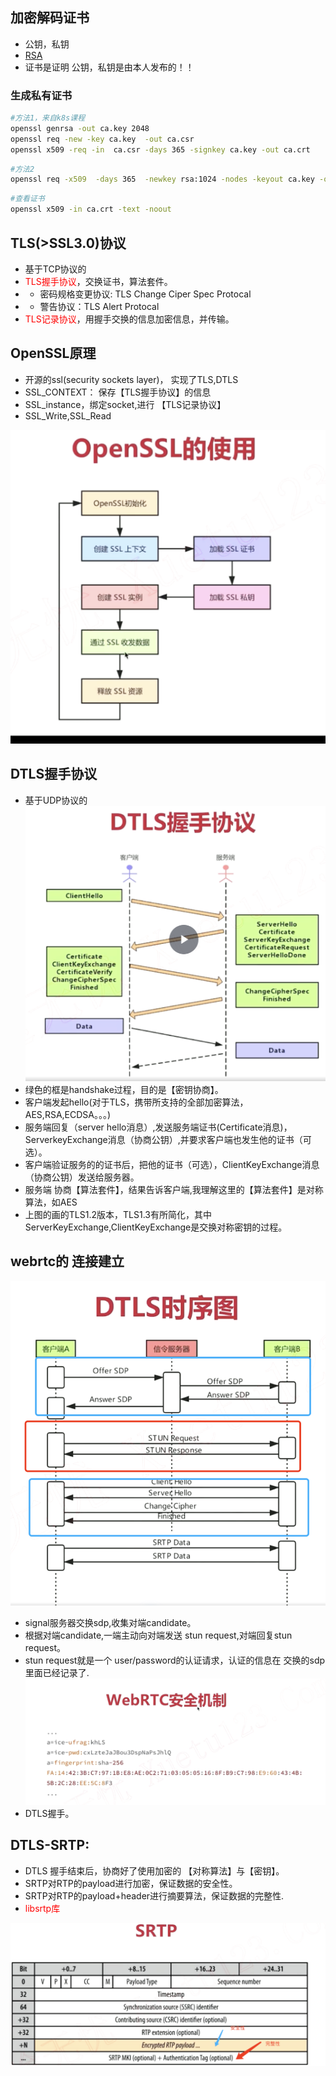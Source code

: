 ## 加密解码证书 
- 公钥，私钥
-  [RSA](http://www-cs-students.stanford.edu/~tjw/jsbn/rsa.html)
- 证书是证明 公钥，私钥是由本人发布的！！
### 生成私有证书
```sh
#方法1，来自k8s课程
openssl genrsa -out ca.key 2048  
openssl req -new -key ca.key  -out ca.csr
openssl x509 -req -in  ca.csr -days 365 -signkey ca.key -out ca.crt 
```

```sh
#方法2
openssl req -x509  -days 365  -newkey rsa:1024 -nodes -keyout ca.key -out ca.crt 
```

``` sh
#查看证书
openssl x509 -in ca.crt -text -noout
```

## TLS(>SSL3.0)协议
- 基于TCP协议的
- <font color=red>TLS握手协议</font>，交换证书，算法套件。
- - 密码规格变更协议: TLS Change Ciper Spec Protocal
- - 警告协议：TLS Alert Protocal
- <font color=red>TLS记录协议</font>，用握手交换的信息加密信息，并传输。
## OpenSSL原理
- 开源的ssl(security sockets layer)， 实现了TLS,DTLS
- SSL_CONTEXT： 保存【TLS握手协议】的信息
- SSL_instance，绑定socket,进行 【TLS记录协议】
- SSL_Write,SSL_Read

![Alt text](imgs/openssl.png)

## DTLS握手协议
- 基于UDP协议的
![Alt text](imgs/dtls.png)
- 绿色的框是handshake过程，目的是【密钥协商】。
- 客户端发起hello(对于TLS，携带所支持的全部加密算法，AES,RSA,ECDSA。。。)
- 服务端回复（server hello消息）,发送服务端证书(Certificate消息)，ServerkeyExchange消息（协商公钥）,并要求客户端也发生他的证书（可选）。
- 客户端验证服务的的证书后，把他的证书（可选），ClientKeyExchange消息（协商公钥）发送给服务器。
- 服务端 协商【算法套件】，结果告诉客户端,我理解这里的【算法套件】是对称算法，如AES
- 上图的画的TLS1.2版本，TLS1.3有所简化，其中ServerKeyExchange,ClientKeyExchange是交换对称密钥的过程。

## webrtc的 连接建立
![Alt text](imgs/dtls2.png)

- signal服务器交换sdp,收集对端candidate。
-  根据对端candidate,一端主动向对端发送 stun request,对端回复stun request。
- stun request就是一个 user/password的认证请求，认证的信息在 交换的sdp里面已经记录了.
![Alt text](imgs/req_resp.png)
- DTLS握手。


## DTLS-SRTP:
- DTLS 握手结束后，协商好了使用加密的 【对称算法】与【密钥】。
- SRTP对RTP的payload进行加密，保证数据的安全性。
- SRTP对RTP的payload+header进行摘要算法，保证数据的完整性.
- <font color=red>libsrtp库</font>

![Alt text](imgs/srtp.png)
